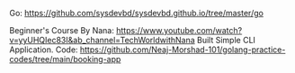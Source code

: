 Go:
https://github.com/sysdevbd/sysdevbd.github.io/tree/master/go


Beginner's Course By Nana: 
https://www.youtube.com/watch?v=yyUHQIec83I&ab_channel=TechWorldwithNana
Built Simple CLI Application. Code: https://github.com/Neaj-Morshad-101/golang-practice-codes/tree/main/booking-app

